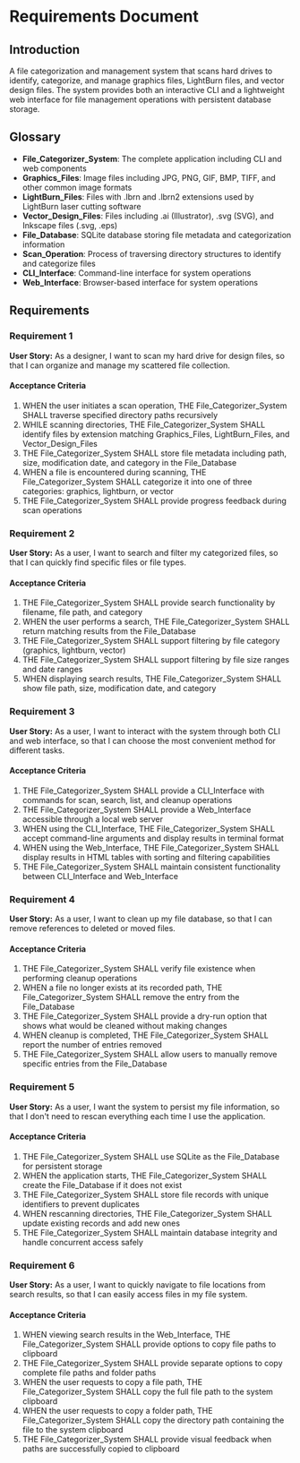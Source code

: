 # Requirements Document

## Introduction

A file categorization and management system that scans hard drives to identify, categorize, and manage graphics files, LightBurn files, and vector design files. The system provides both an interactive CLI and a lightweight web interface for file management operations with persistent database storage.

## Glossary

- **File_Categorizer_System**: The complete application including CLI and web components
- **Graphics_Files**: Image files including JPG, PNG, GIF, BMP, TIFF, and other common image formats
- **LightBurn_Files**: Files with .lbrn and .lbrn2 extensions used by LightBurn laser cutting software
- **Vector_Design_Files**: Files including .ai (Illustrator), .svg (SVG), and Inkscape files (.svg, .eps)
- **File_Database**: SQLite database storing file metadata and categorization information
- **Scan_Operation**: Process of traversing directory structures to identify and categorize files
- **CLI_Interface**: Command-line interface for system operations
- **Web_Interface**: Browser-based interface for system operations

## Requirements

### Requirement 1

**User Story:** As a designer, I want to scan my hard drive for design files, so that I can organize and manage my scattered file collection.

#### Acceptance Criteria

1. WHEN the user initiates a scan operation, THE File_Categorizer_System SHALL traverse specified directory paths recursively
2. WHILE scanning directories, THE File_Categorizer_System SHALL identify files by extension matching Graphics_Files, LightBurn_Files, and Vector_Design_Files
3. THE File_Categorizer_System SHALL store file metadata including path, size, modification date, and category in the File_Database
4. WHEN a file is encountered during scanning, THE File_Categorizer_System SHALL categorize it into one of three categories: graphics, lightburn, or vector
5. THE File_Categorizer_System SHALL provide progress feedback during scan operations

### Requirement 2

**User Story:** As a user, I want to search and filter my categorized files, so that I can quickly find specific files or file types.

#### Acceptance Criteria

1. THE File_Categorizer_System SHALL provide search functionality by filename, file path, and category
2. WHEN the user performs a search, THE File_Categorizer_System SHALL return matching results from the File_Database
3. THE File_Categorizer_System SHALL support filtering by file category (graphics, lightburn, vector)
4. THE File_Categorizer_System SHALL support filtering by file size ranges and date ranges
5. WHEN displaying search results, THE File_Categorizer_System SHALL show file path, size, modification date, and category

### Requirement 3

**User Story:** As a user, I want to interact with the system through both CLI and web interface, so that I can choose the most convenient method for different tasks.

#### Acceptance Criteria

1. THE File_Categorizer_System SHALL provide a CLI_Interface with commands for scan, search, list, and cleanup operations
2. THE File_Categorizer_System SHALL provide a Web_Interface accessible through a local web server
3. WHEN using the CLI_Interface, THE File_Categorizer_System SHALL accept command-line arguments and display results in terminal format
4. WHEN using the Web_Interface, THE File_Categorizer_System SHALL display results in HTML tables with sorting and filtering capabilities
5. THE File_Categorizer_System SHALL maintain consistent functionality between CLI_Interface and Web_Interface

### Requirement 4

**User Story:** As a user, I want to clean up my file database, so that I can remove references to deleted or moved files.

#### Acceptance Criteria

1. THE File_Categorizer_System SHALL verify file existence when performing cleanup operations
2. WHEN a file no longer exists at its recorded path, THE File_Categorizer_System SHALL remove the entry from the File_Database
3. THE File_Categorizer_System SHALL provide a dry-run option that shows what would be cleaned without making changes
4. WHEN cleanup is completed, THE File_Categorizer_System SHALL report the number of entries removed
5. THE File_Categorizer_System SHALL allow users to manually remove specific entries from the File_Database

### Requirement 5

**User Story:** As a user, I want the system to persist my file information, so that I don't need to rescan everything each time I use the application.

#### Acceptance Criteria

1. THE File_Categorizer_System SHALL use SQLite as the File_Database for persistent storage
2. WHEN the application starts, THE File_Categorizer_System SHALL create the File_Database if it does not exist
3. THE File_Categorizer_System SHALL store file records with unique identifiers to prevent duplicates
4. WHEN rescanning directories, THE File_Categorizer_System SHALL update existing records and add new ones
5. THE File_Categorizer_System SHALL maintain database integrity and handle concurrent access safely

### Requirement 6

**User Story:** As a user, I want to quickly navigate to file locations from search results, so that I can easily access files in my file system.

#### Acceptance Criteria

1. WHEN viewing search results in the Web_Interface, THE File_Categorizer_System SHALL provide options to copy file paths to clipboard
2. THE File_Categorizer_System SHALL provide separate options to copy complete file paths and folder paths
3. WHEN the user requests to copy a file path, THE File_Categorizer_System SHALL copy the full file path to the system clipboard
4. WHEN the user requests to copy a folder path, THE File_Categorizer_System SHALL copy the directory path containing the file to the system clipboard
5. THE File_Categorizer_System SHALL provide visual feedback when paths are successfully copied to clipboard